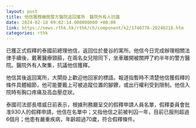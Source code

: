 ```yaml
---
layout: post
title: 他信獲釋離開警方醫院返回寓所　醫院外有人抗議
date: 2024-02-18 09:02:14.000000000 +08:00
link: https://news.rthk.hk/rthk/ch/component/k2/1740776-20240218.htm
categories: rthk
---
```


已獲正式假釋的泰國前總理他信，返回位於曼谷的寓所。他信今日完成辦理相關法律手續後，戴著醫療頸箍，在兩名女兒陪同下，坐車離開被關押了約半年的警方醫院。醫院外有人聚集，抗議他信獲釋。

他信其後返回寓所，大閘掛上歡迎他回家的標語。報道指暫時不清楚他信獲假釋的條件具體細節，他可能要戴上可被追蹤位置的腳鐐，或出行權利受到限制。他信入院時有胸口疼痛及高血壓症狀。

泰國司法部長塔威日前表示，根據刑務廳呈交的假釋申請人員名單，假釋委員會批准930人的假釋申請，他信在名單中；又指他信之前被判囚一年，目前已服刑超過6個月；他患有嚴重疾病，年齡超過70歲，符合假釋條件。
